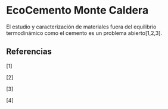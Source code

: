 # EcoCemento Monte Caldera

El estudio y caracterización de materiales fuera del equilibrio termodinámico como el cemento es un problema abierto[1,2,3].



## Referencias

[1]

[2]

[3]

[4]
